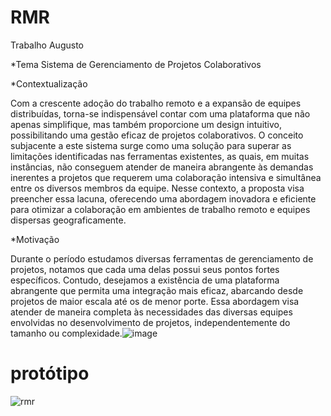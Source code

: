 # RMR
Trabalho Augusto

*Tema  Sistema de Gerenciamento de Projetos Colaborativos

*Contextualização 

Com a crescente adoção do trabalho remoto e a expansão de equipes distribuídas, torna-se
indispensável contar com uma plataforma que não apenas simplifique, mas também
proporcione um design intuitivo, possibilitando uma gestão eficaz de projetos colaborativos. O
conceito subjacente a este sistema surge como uma solução para superar as limitações
identificadas nas ferramentas existentes, as quais, em muitas instâncias, não conseguem
atender de maneira abrangente às demandas inerentes a projetos que requerem uma
colaboração intensiva e simultânea entre os diversos membros da equipe. Nesse contexto, a
proposta visa preencher essa lacuna, oferecendo uma abordagem inovadora e eficiente para
otimizar a colaboração em ambientes de trabalho remoto e equipes dispersas
geograficamente.


*Motivação 

Durante o período estudamos diversas ferramentas de gerenciamento de projetos, notamos
que cada uma delas possui seus pontos fortes específicos. Contudo, desejamos a existência de
uma plataforma abrangente que permita uma integração mais eficaz, abarcando desde
projetos de maior escala até os de menor porte. Essa abordagem visa atender de maneira
completa às necessidades das diversas equipes envolvidas no desenvolvimento de projetos,
independentemente do tamanho ou complexidade.![image](https://github.com/Roberto20deluxe/SGPC/assets/125362362/320096dc-57f5-4a6a-8008-ee20b00e56f8)





# protótipo  
![rmr](https://github.com/Roberto20deluxe/SGPC/assets/133005002/540d659d-7d36-41c7-885d-a7cc80812aa7)








